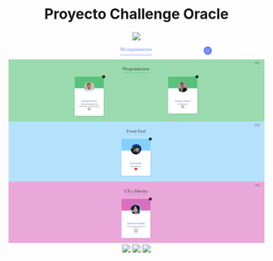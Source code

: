 <div align="center">
<h1>Proyecto Challenge Oracle</h1>
<img src="./assets/Screenshot.png">
</div>
<div align="center">
    <img src="https://github.com/ZeroRyper/org/blob/master/src/componets/img/Screenshot_ORG.png?raw=true"/>
    <img src="https://img.shields.io/badge/HTML-EC6231?logo=html5&logoColor=FFFFFF&style=for-the-badge" />
    <img src="https://img.shields.io/badge/CSS-01A3D8?logo=css3&logoColor=FFFFFF&style=for-the-badge" />
    <img src="https://img.shields.io/badge/SASS-CD6799?logo=sass&logoColor=FFFFFF&style=for-the-badge" />
</div>

